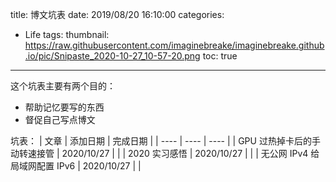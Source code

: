 title: 博文坑表
date: 2019/08/20 16:10:00
categories:
- Life
tags:
thumbnail: https://raw.githubusercontent.com/imaginebreake/imaginebreake.github.io/pic/Snipaste_2020-10-27_10-57-20.png
toc: true
---

这个坑表主要有两个目的：
- 帮助记忆要写的东西
- 督促自己写点博文

坑表：
|  文章   | 添加日期 | 完成日期  |
|  ----  | ----  | ----  |
| GPU 过热掉卡后的手动转速接管  | 2020/10/27 | |
| 2020 实习感悟  | 2020/10/27 | |
| 无公网 IPv4 给局域网配置 IPv6 | 2020/10/27 | |
